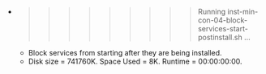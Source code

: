 * >>>>>>>>> Running inst-min-con-04-block-services-start-postinstall.sh ...
  * Block services from starting after they are being installed.
  * Disk size = 741760K. Space Used = 8K. Runtime = 00:00:00:00.
